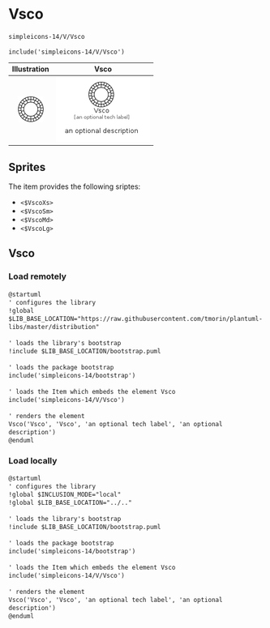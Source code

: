 # Vsco


```text
simpleicons-14/V/Vsco
```

```text
include('simpleicons-14/V/Vsco')
```



| Illustration | Vsco |
| :---: | :---: |
| ![illustration for Illustration](../../simpleicons-14/V/Vsco.png) | ![illustration for Vsco](../../simpleicons-14/V/Vsco.Local.png) |



## Sprites
The item provides the following sriptes:

- `<$VscoXs>`
- `<$VscoSm>`
- `<$VscoMd>`
- `<$VscoLg>`





## Vsco

### Load remotely
```plantuml
@startuml
' configures the library
!global $LIB_BASE_LOCATION="https://raw.githubusercontent.com/tmorin/plantuml-libs/master/distribution"

' loads the library's bootstrap
!include $LIB_BASE_LOCATION/bootstrap.puml

' loads the package bootstrap
include('simpleicons-14/bootstrap')

' loads the Item which embeds the element Vsco
include('simpleicons-14/V/Vsco')

' renders the element
Vsco('Vsco', 'Vsco', 'an optional tech label', 'an optional description')
@enduml
```

### Load locally
```plantuml
@startuml
' configures the library
!global $INCLUSION_MODE="local"
!global $LIB_BASE_LOCATION="../.."

' loads the library's bootstrap
!include $LIB_BASE_LOCATION/bootstrap.puml

' loads the package bootstrap
include('simpleicons-14/bootstrap')

' loads the Item which embeds the element Vsco
include('simpleicons-14/V/Vsco')

' renders the element
Vsco('Vsco', 'Vsco', 'an optional tech label', 'an optional description')
@enduml
```

